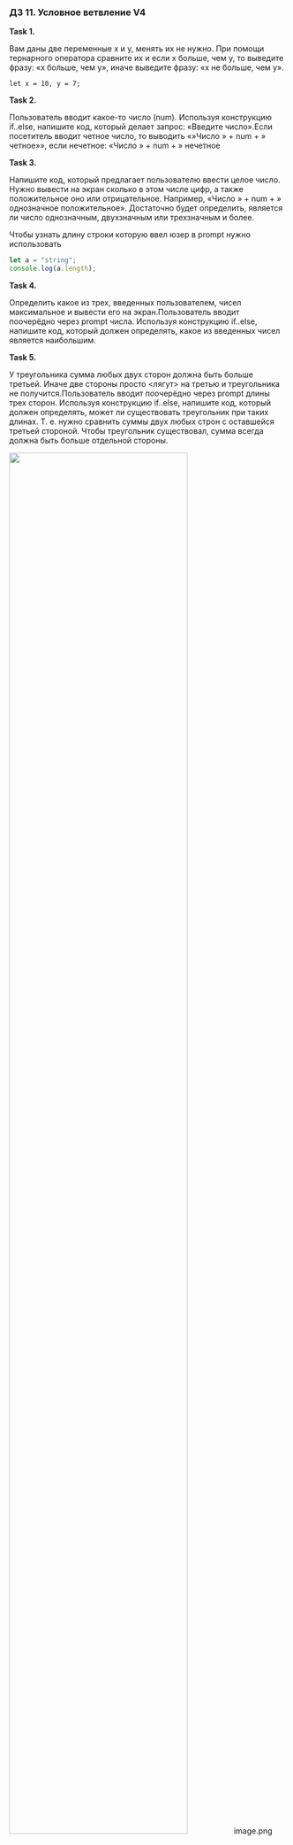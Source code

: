 ### ДЗ 11. Условное ветвление V4

**Task 1.**

Вам даны две переменные x и y, менять их не нужно. При помощи тернарного оператора сравните их и если x больше, чем y, то выведите фразу: «x больше, чем y», иначе выведите фразу: «x не больше, чем y».

`let x = 10, y = 7;`

**Task 2.**

Пользователь вводит какое-то число (num). Используя конструкцию if..else, напишите код, который делает запрос: «Введите число».Если посетитель вводит четное число, то выводить «»Число » + num + » четное»», если нечетное: «Число » + num + » нечетное

**Task 3.**

Напишите код, который предлагает пользователю ввести целое число. Нужно вывести на экран сколько в этом числе цифр, а также положительное оно или отрицательное. Например, «Число » + num + » однозначное положительное». Достаточно будет определить, является ли число однозначным, двухзначным или трехзначным и более.

Чтобы узнать длину строки которую ввел юзер в prompt нужно использовать

```javascript
let a = "string";
console.log(a.length);
```

**Task 4.**

Определить какое из трех, введенных пользователем, чисел максимальное и вывести его на экран.Пользователь вводит поочерёдно через prompt числа. Используя конструкцию if..else, напишите код, который должен определять, какое из введенных чисел является наибольшим.

**Task 5.**

У треугольника сумма любых двух сторон должна быть больше третьей. Иначе две стороны просто <лягут> на третью и треугольника не получится.Пользователь вводит поочерёдно через prompt длины трех сторон. Используя конструкцию if..else, напишите код, который должен определять, может ли существовать треугольник при таких длинах. Т. е. нужно сравнить суммы двух любых строн с оставшейся третьей стороной. Чтобы треугольник существовал, сумма всегда должна быть больше отдельной стороны.

<img  src="https://lms.ithillel.ua/uploads/images/f52f19582079e88a52287095d8951225.png" width="80%">
image.png
